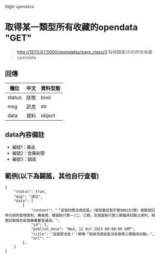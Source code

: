 ###### tags: `opendata`


# 取得某一類型所有收藏的opendata "GET"

> http://127.0.0.1:5000/opendatas/save_class/3
> 取得闢謠(3)的所有收藏opendata

## 回傳
| 欄位   | 中文 | 資料型態 |
| ------ | ---- | -------- |
| status | 狀態 | bool     |
| msg    | 訊息 | str      |
| data   | 資料 | object   |


## data內容備註
* 編號1：藥品
* 編號2：食藥新聞
* 編號3：闢謠

## 範例(以下為闢謠，其他自行查看)

```json=
{
    "status": true,
    "msg": "成功",
    "data": [
        {
            "content": "「高端四價流感疫苗」（衛部菌疫製字第000151號）查驗登記時已檢附製程管制、藥毒理、韓國執行第一/二、三期，及我國執行第三期臨床試驗之資料，相關試驗報告經食藥署審查通過。",
            "id": 1,
            "publish_date": "Wed, 11 Oct 2023 00:00:00 GMT",
            "title": "這是假消息！！網傳「高端流感疫苗沒有做第三期臨床試驗」",
            "url": ""
        },
    ]
}
```
